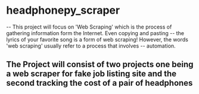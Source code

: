 # headphonepy_scraper

-- This project will focus on 'Web Scraping' which is the process of gathering information form the Internet. Even copying and pasting
-- the lyrics of your favorite song is a form of web scraping! However, the words 'web scraping' usually refer to a process that involves
-- automation.


## The Project will consist of two projects one being a web scraper for fake job listing site and the second tracking the cost of a pair of headphones

